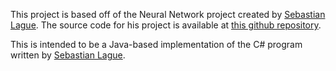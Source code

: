 This project is based off of the Neural Network project created by [Sebastian Lague](https://www.youtube.com/c/SebastianLague). The source code for his project is available at [this github repository](https://github.com/SebLague/Neural-Network-Experiments).

This is intended to be a Java-based implementation of the C# program written by [Sebastian Lague](https://www.youtube.com/c/SebastianLague).
